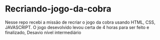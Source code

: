 # Recriando-jogo-da-cobra
 Nesse repo recebi a missão de recriar o jogo da cobra usando HTML, CSS, JAVASCRIPT.  O jogo desevolvido levou certa de 4 horas para ser feito e finalizado, Desavio nível intermediário
